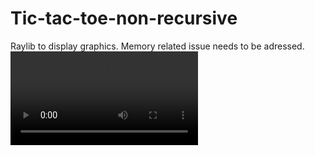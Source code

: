 # Tic-tac-toe-non-recursive
Raylib to display graphics. Memory related issue needs to be adressed.
<video src="https://github.com/user-attachments/assets/d8749239-0110-4af0-a839-2fc3d8bd7488" controls></video>


